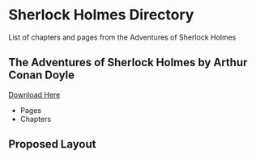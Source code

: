 # Sherlock Holmes Directory
List of chapters and pages from the Adventures of Sherlock Holmes

## The Adventures of Sherlock Holmes by Arthur Conan Doyle
[Download Here](https://www.gutenberg.org/ebooks/1661)

- Pages
- Chapters

## Proposed Layout
